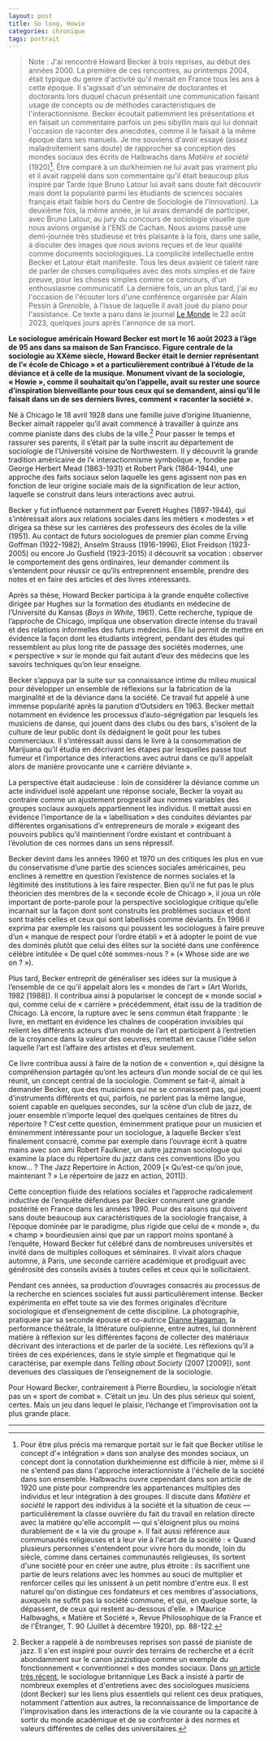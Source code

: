 ```yaml
---
layout: post
title: So long, Howie
categories: chronique
tags: portrait
---
```


> Note : J'ai rencontré Howard Becker à trois reprises, au début des années 2000. La première de ces rencontres, au printemps 2004, était typique du genre d'activité qu'il menait en France tous les ans à cette époque. Il s'agissait d'un séminaire de doctorantes et doctorants lors duquel chacun présentait une communication faisant usage de concepts ou de méthodes caractéristiques de l'interactionnisme. Becker écoutait patiemment les présentations et en faisait un commentaire parfois un peu sibyllin mais qui lui donnait l'occasion de raconter des anecdotes, comme il le faisait à la même époque dans ses manuels. Je me souviens d'avoir essayé (assez maladroitement sans doute) de rapprocher sa conception des mondes sociaux des écrits de Halbwachs dans *Matière et société* (1920)[^1]. Être comparé à un durkheimien ne lui avait pas vraiment plu et il avait rappelé dans son commentaire qu'il était beaucoup plus inspiré par Tarde (que Bruno Latour lui avait sans doute fait découvrir mais dont la popularité parmi les étudiants de sciences sociales français était faible hors du Centre de Sociologie de l'Innovation). La deuxième fois, la même année, je lui avais demandé de participer, avec Bruno Latour, au jury du concours de sociologie visuelle que nous avions organisé à l'ENS de Cachan. Nous avions passé une demi-journée très studieuse et très plaisante à la fois, dans une salle, à discuter des images que nous avions reçues et de leur qualité comme documents sociologiques. La complicité intellectuelle entre Becker et Latour était manifeste. Tous les deux avaient ce talent rare de parler de choses compliquées avec des mots simples et de faire preuve, pour les choses simples comme ce concours, d'un enthousiasme communicatif. La dernière fois, un an plus tard, j'ai eu l'occasion de l'écouter lors d'une conférence organisée par Alain Pessin à Grenoble, à l'issue de laquelle il avait joué du piano pour l'assistance.
> Ce texte a paru dans le journal [Le Monde](https://www.lemonde.fr/disparitions/article/2023/08/22/la-mort-du-sociologue-howard-becker_6186183_3382.html) le 22 août 2023, quelques jours après l'annonce de sa mort.

**Le sociologue américain Howard Becker est mort le 16 août 2023 à l’âge de 95 ans dans sa maison de San Francisco. Figure centrale de la sociologie au XXème siècle, Howard Becker était le dernier représentant de l’« école de Chicago » et a particulièrement contribué à l’étude de la déviance et à celle de la musique. Monument vivant de la sociologie, « Howie », comme il souhaitait qu’on l’appelle, avait su rester une source d’inspiration bienveillante pour tous ceux qui se demandent, ainsi qu’il le faisait dans un de ses derniers livres, comment « raconter la société ».**

Né à Chicago le 18 avril 1928 dans une famille juive d’origine lituanienne, Becker aimait rappeler qu’il avait commencé à travailler à quinze ans comme pianiste dans des clubs de la ville.[^2] Pour passer le temps et rassurer ses parents, il s’était par la suite inscrit au département de sociologie de l’Université voisine de Northwestern. Il y découvrit la grande tradition américaine de l’« interactionnisme symbolique », fondée par George Herbert Mead (1863-1931) et Robert Park (1864-1944), une approche des faits sociaux selon laquelle les gens agissent non pas en fonction de leur origine sociale mais de la signification de leur action, laquelle se construit dans leurs interactions avec autrui.

Becker y fut influencé notamment par Everett Hughes (1897-1944), qui s’intéressait alors aux relations sociales dans les métiers « modestes » et dirigea sa thèse sur les carrières des professeurs des écoles de la ville (1951). Au contact de futurs sociologues de premier plan comme Erving Goffman (1922-1982), Anselm Strauss (1916-1996), Eliot Freidson (1923-2005) ou encore Jo Gusfield (1923-2015) il découvrit sa vocation : observer le comportement des gens ordinaires, leur demander comment ils s’entendent pour réussir ce qu’ils entreprennent ensemble, prendre des notes et en faire des articles et des livres intéressants.

Après sa thèse, Howard Becker participa à la grande enquête collective dirigée par Hughes sur la formation des étudiants en médecine de l’Université du Kansas (*Boys in White*, 1961). Cette recherche, typique de l’approche de Chicago, impliqua une observation directe intense du travail et des relations informelles des futurs médecins. Elle lui permit de mettre en évidence la façon dont les étudiants intègrent, pendant des études qui ressemblent au plus long rite de passage des sociétés modernes, une « perspective » sur le monde qui fait autant d’eux des médecins que les savoirs techniques qu’on leur enseigne.

Becker s’appuya par la suite sur sa connaissance intime du milieu musical pour développer un ensemble de réflexions sur la fabrication de la marginalité et de la déviance dans la société. Ce travail fut appelé à une immense popularité après la parution d’Outsiders en 1963. Becker mettait notamment en évidence les processus d’auto-ségrégation par lesquels les musiciens de danse, qui jouent dans des clubs ou des bars, s’isolent de la culture de leur public dont ils dédaignent le goût pour les tubes commerciaux. Il s’intéressait aussi dans le livre à la consommation de Marijuana qu’il étudia en décrivant les étapes par lesquelles passe tout fumeur et l’importance des interactions avec autrui dans ce qu’il appelait alors de manière provocante une « carrière déviante ».

La perspective était audacieuse : loin de considérer la déviance comme un acte individuel isolé appelant une réponse sociale, Becker la voyait au contraire comme un ajustement progressif aux normes variables des groupes sociaux auxquels appartiennent les individus. Il mettait aussi en évidence l’importance de la « labellisation » des conduites déviantes par différentes organisations d’« entrepreneurs de morale » exigeant des pouvoirs publics qu’il maintiennent l’ordre existant et contribuant à l’évolution de ces normes dans un sens répressif.

Becker devint dans les années 1960 et 1970 un des critiques les plus en vue du conservatisme d’une partie des sciences sociales américaines, peu enclines à remettre en question l’existence de normes sociales et la légitimité des institutions à les faire respecter. Bien qu’il ne fut pas le plus théoricien des membres de la « seconde école de Chicago », il joua un rôle important de porte-parole pour la perspective sociologique critique qu’elle incarnait sur la façon dont sont construits les problèmes sociaux et dont sont traités celles et ceux qui sont labellisés comme déviants. En 1966 il exprima par exemple les raisons qui poussent les sociologues à faire preuve d’un « manque de respect pour l’ordre établi » et à adopter le point de vue des dominés plutôt que celui des élites sur la société dans une conférence célèbre intitulée « De quel côté sommes-nous ? » (« Whose side are we on ? »).

Plus tard, Becker entreprit de généraliser ses idées sur la musique à l’ensemble de ce qu’il appelait alors les « mondes de l’art » (Art Worlds, 1982 [1988]). Il contribua ainsi à populariser le concept de « monde social » qui, comme celui de « carrière » précédemment, était issu de la tradition de Chicago. Là encore, la rupture avec le sens commun était frappante : le livre, en mettant en évidence les chaînes de coopération invisibles qui relient les différents acteurs d’un monde de l’art et participent à l’entretien de la croyance dans la valeur des oeuvres, remettait en cause l’idée selon laquelle l’art est l’affaire des artistes et d’eux seulement.

Ce livre contribua aussi à faire de la notion de « convention », qui désigne la compréhension partagée qu’ont les acteurs d’un monde social de ce qui les réunit, un concept central de la sociologie. Comment se fait-il, aimait à demander Becker, que des musiciens qui ne se connaissent pas, qui jouent d’instruments différents et qui, parfois, ne parlent pas la même langue, soient capable en quelques secondes, sur la scène d’un club de jazz, de jouer ensemble n’importe lequel des quelques centaines de titres du répertoire ? C’est cette question, éminemment pratique pour un musicien et éminemment intéressante pour un sociologue, à laquelle Becker s’est finalement consacré, comme par exemple dans l’ouvrage écrit à quatre mains avec son ami Robert Faulkner, un autre jazzman sociologue qui examine la place du répertoire du jazz dans ces conventions (Do you know… ? The Jazz Repertoire in Action, 2009 [« Qu’est-ce qu’on joue, maintenant ? » Le répertoire de jazz en action, 2011]). 

Cette conception fluide des relations sociales et l’approche radicalement inductive de l’enquête défendues par Becker connurent une grande postérité en France dans les années 1990. Pour des raisons qui doivent sans doute beaucoup aux caractéristiques de la sociologie française, à l’époque dominée par le paradigme, plus rigide que celui de « monde », du « champ » bourdieusien ainsi que par un rapport moins spontané à l’enquête, Howard Becker fut célébré dans de nombreuses universités et invité dans de multiples colloques et séminaires. Il vivait alors chaque automne, à Paris, une seconde carrière académique et prodiguait avec générosité des conseils avisés à toutes celles et ceux qui le sollicitaient.

Pendant ces années, sa production d’ouvrages consacrés au processus de la recherche en sciences sociales fut aussi particulièrement intense. Becker expérimenta en effet toute sa vie des formes originales d’écriture sociologique et d’enseignement de cette discipline. La photographie, pratiquée par sa seconde épouse et co-autrice [Dianne Hagaman](http://www.diannehagaman.com/), la performance théâtrale, la littérature oulipienne, entre autres, lui donnèrent matière à réflexion sur les différentes façons de collecter des matériaux décrivant des interactions et de parler de la société. Les réflexions qu’il a tirées de ces expériences, dans le style simple et flegmatique qui le caractérise, par exemple dans *Telling about Society* (2007 [2009]), sont devenues des classiques de l’enseignement de la sociologie.

Pour Howard Becker, contrairement à Pierre Bourdieu, la sociologie n’était pas un « sport de combat ». C’était un jeu. Un des plus sérieux qui soient, certes. Mais un jeu dans lequel le plaisir, l’échange et l’improvisation ont la plus grande place.


---

[^1]: Pour être plus précis ma remarque portait sur le fait que Becker utilise le concept d'« intégration » dans son analyse des mondes sociaux, un concept dont la connotation durkheimienne est difficile à nier, même si il ne s'entend pas dans l'approche interactionniste à l'échelle de la société dans son ensemble. Halbwachs ouvre cependant dans son article de 1920 une piste pour comprendre les appartenances multiples des individus et leur intégration à des groupes. Il discute dans *Matière et société* le rapport des individus à la société et la situation de ceux — particulièrement la classe ouvrière du fait du travail en relation directe avec la matière qu'elle accomplit — qui s'éloignent plus ou moins durablement de « la vie du groupe ». Il fait aussi référence aux communautés religieuses et à leur vie à l'écart de la société : « Quand plusieurs personnes s'entendent pour vivre hors du monde, loin du siècle, comme dans certaines communautés religieuses, ils sortent d'une société pour en créer une autre, plus étroite : ils sacrifient une partie de leurs relations avec les hommes au souci de multiplier et renforcer celles qui les unissent à un petit nombre d'entre eux. Il est naturel qu'on distingue ces fondateurs et ces membres d'associations, auxquels ne suffit pas la société commune, et qui, en quelque sorte, la dépassent, de ceux qui restent au-dessous d'elle. » (Maurice Halbwaghs, « Matière et Société », Revue Philosophique de la France et de l'Étranger, T. 90 (Juillet à décembre 1920), pp. 88-122.
[^2]: Becker a rappelé à de nombreuses reprises son passé de pianiste de jazz. Il s'en est inspiré pour ouvrir des terrains de recherche et a écrit abondamment sur le canon jazzistique comme un exemple du fonctionnement « conventionnel » des mondes sociaux. Dans [un article très récent](https://www.tandfonline.com/doi/full/10.1080/1070289X.2023.2268969), le sociologue britannique Les Back a insisté à partir de nombreux exemples et d'entretiens avec des sociologues musiciens (dont Becker) sur les liens plus essentiels qui relient ces deux pratiques, notamment l'attention aux autres, la reconnaissance de limportance de l'improvisation dans les interactions de la vie courante ou la capacité à sortir du monde académique et de se confronter à des normes et valeurs différentes de celles des universitaires.
